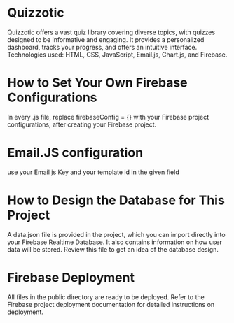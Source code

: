 # Quizzotic
Quizzotic offers a vast quiz library covering diverse topics, with quizzes designed to be informative and engaging. It provides a personalized dashboard, tracks your progress, and offers an intuitive interface. Technologies used: HTML, CSS, JavaScript, Email.js, Chart.js, and Firebase.

# How to Set Your Own Firebase Configurations
In every .js file, replace firebaseConfig = {} with your Firebase project configurations, after creating your Firebase project.

# Email.JS configuration
use your Email js Key and your template id in the given field

# How to Design the Database for This Project
A data.json file is provided in the project, which you can import directly into your Firebase Realtime Database. It also contains information on how user data will be stored. Review this file to get an idea of the database design.

# Firebase Deployment
All files in the public directory are ready to be deployed. Refer to the Firebase project deployment documentation for detailed instructions on deployment.
